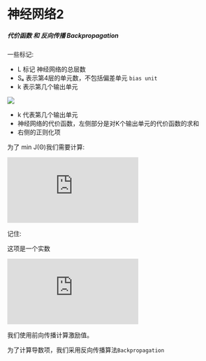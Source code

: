 
# 神经网络2

##### 代价函数 和 反向传播 Backpropagation

一些标记:

 - L 标记 神经网络的总层数
 - S₄ 表示第4层的单元数，不包括偏差单元 `bias unit`
 - k 表示第几个输出单元

![](https://raw.githubusercontent.com/mebusy/notes/master/imgs/Neural_costFunc.png)

 - k 代表第几个输出单元
 - 神经网络的代价函数，左侧部分是对K个输出单元的代价函数的求和
 - 右侧的正则化项

为了 min J(Θ)我们需要计算:

![](http://latex.codecogs.com/gif.latex?%5C%5CJ%28%5CTheta%29%5C%5C%5C%5C%20%5Cfrac%7B%5Cpartial%20%7D%7B%5Cpartial%20%5CTheta_%7Bij%7D%5E%7B%28l%29%7D%7DJ%28%5CTheta%29)

记住:

这项是一个实数

![](http://latex.codecogs.com/gif.latex?%5CTheta_%7Bij%7D%5E%7B%28l%29%7D%20%5C%2C%20%5Cepsilon%5C%2C%20%5Cmathbb%7BR%7D)

我们使用前向传播计算激励值。

为了计算导数项，我们采用反向传播算法`Backpropagation`

